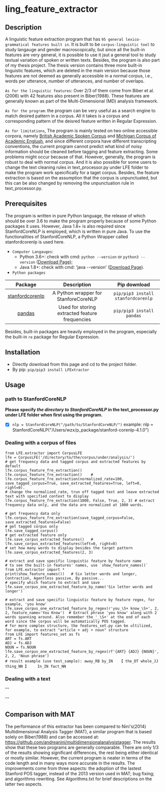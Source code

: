 # ling_feature_extractor
## Description
A linguistic feature extraction program that has `95 general lexico-grammatical features built in`. It is built to be `corpus-linguistic tool` to study langauge and gender macroscopically, but since all the built-in features are very general, it is possible to use it jsut a general tool to study textual variation of spoken or written texts. Besides, the program is also part of my thesis project. The thesis version contains three more built-in linguistic features, which are deleted in the main version because those features are not deemed as generally accessible in a normal corpus, i.e., words per utterance, number of utterances, and number of overlaps.  

`As for the linguistic features`: Over 2/3 of them come from Biber et al.(2006) with 42 features also present in Biber(1988). These features are generally known as part of the Multi-Dimensional (MD) analysis framework.

`As for the program`: the program can be very useful as a search engine to match desired pattern in a corpus. All it takes is a corpus and corresponding pattern of the deisred feature written in Regular Expression. 

`As for limitations`, The program is mainly tested on two online accessible corpora, namely [British Academic Spoken Corpus](http://www.reading.ac.uk/AcaDepts/ll/base_corpus/) and [Michigan Corpus of Academic Englush](https://quod.lib.umich.edu/cgi/c/corpus/corpus?page=home;c=micase;cc=micase), and since different corpora have different transcripting conventions, the current program cannot predict what kind of noisy information should be cleaned before tagging and feature extracting. Some problems might occur because of that. However, generally, the program is robust to deal with normal corpus. And it is also possible for some users to change the text cleaning rules in text_processor.py under LFE folder to make the program work speicifically for a taget corpus. Besides, the feature extraction is based on the assumption that the corpus is unpunctuated, but this can be also changed by removing the unpunctuation rule in text_processor.py.

## Prerequisites
The program is written in pure Python language, the release of which should be over 3.6 to make the program properly because of some Python packages it uses. However, Java 1.8+ is also required since StanfordCoreNLP is employed, which is written in pure Java. To use the functionalities of StanfordCoreNLP, a Python Wrapper called stanfordcorenlp is used here.

- `Computer Langauges`: 
   - Python 3.6+: check with cmd: `python --version` or `python3 --version` ([Download Page](https://www.python.org/downloads/)); 
   - Java 1.8+: check with cmd: 'java --version' ([Download Page](https://www.java.com/en/download/)). 
- `Python packages`

| Package | Description | Pip download | 
| :---: | :---: | :---: |
| [stanfordcorenlp](https://github.com/Lynten/stanford-corenlp) | A Python wrapper for StanforeCoreNLP | `pip/pip3 install stanfordcorenlp` |
| [pandas](https://pandas.pydata.org) | Used for storing extracted feature frequencies  | `pip/pip3 install pandas` |

Besides, built-in packages are heavily employed in the program, especially the built-in `re` package for Regular Expression.

## Installation
- Directly download from this page and cd to the project folder.
- By pip: `pip/pip3 install LFExtractor`

## Usage
### path to StanfordCoreNLP
**Please specify _the directory to StanfordCoreNLP_ in the text_processor.py under LFE folder when first using the program.**
- [X] `nlp = StanfordCoreNLP("/path/to/StanfordCoreNLP/")` 
example: nlp = StanfordCoreNLP("/Users/wzx/p_package/stanford-corenlp-4.1.0")

### Dealing with a corpus of files
```
from LFE.extractor import CorpusLFE
lfe = CorpusLFE('/directory/to/the/corpus/under/analysis/')
# get frequency data and tagged corpus and extracted features by default
lfe.corpus_feature_fre_extraction() lfe.corpus_feature_fre_extraction()    # lfe.corpus_feature_fre_extraction(normalized_rate=100, save_tagged_corpus=True, save_extracted_features=True, left=0, right=0). 
# change the normalized_rate, trun off tagged text and leave extracted text with specified context to display
lfe.corpus_feature_fre_extraction(1000, False, True, 2, 3) # extract frequency data only, and the data are normalized at 1000 words.  

# get frequency data only
lfe.corpus_feature_fre_extraction(save_tagged_corpus=False, save_extracted_features=False)
# get tagged corpus only
lfe.save_tagged_corpus()
# get extracted feature only
lfe.save_corpus_extracted_features()   # lfe.save_corpus_extracted_features(left=0, right=0)
# set how many words to display besides the target pattern
lfe.save_corpus_extracted_features(2, 3)

# extract and save specific linguistic feature by feature name
# to see the built-in features' names, use `show_feature_names()`
from LFE.extractor import *
print(show_feature_names())   # Six letter words and longer, Contraction, Agentless passive, By passive...
# specify which feature to extract and save
lfe.save_corpus_one_extracted_feature_by_name('Six letter words and longer')

# extract and save specific linguistic feature by feature regex, for example, 'you know' 
lfe.save_corpus_one_extracted_feature_by_regex(r'you_\S+ know_\S+', 2, 2, feature_name='You Know')  # Extract phrase 'you know' along with 2 words spanning around. Also remember the '_\S+' at the end of each word since the corpus will be automatically POS tagged.
# for more complex structure, the features_set.py can be ultilized, for example, to extract "article + adj + noun" structure
from LFE import features_set as fs
ART = fs.ART
ADJ = fs.ADJ
NOUN = fs.NOUN
lfe.save_corpus_one_extracted_feature_by_regex(rf'{ART} {ADJ} {NOUN}', 2, 2, 'Noun phrase')
# result example (use test_sample): away_RB by_IN	【 the_DT whole_JJ thing_NN 】	In_IN fact_NN 
```

### Dealing with a text
'''

'''



## Comparison with MAT
The performance of this extractor has been compared to Nini's(2014) Multidimensional Analysis Tagger (MAT), a similar program that is based solely on Biber(1988) and can be accessed at: https://github.com/andreanini/multidimensionalanalysistagger. The results show that these two programs are generally comparable. There are only 1/3 of the results showing significant differences, the rest being either identical or mostly similar. However, the current program is neater in terms of the code length and in many ways more accurate in the results. The improvements come from three aspects: the adoption of the lastest Stanford POS tagger, instead of the 2013 version used in MAT; bug fixing; and algorithms rewriting. See Algorithms.txt for brief descriptions on the latter two aspects.  

